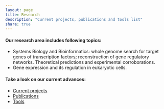 ```yaml
---
layout: page
title: Research
description: "Current projects, publications and tools list"
share: true
---
```


#### Our research area includes following topics:

- Systems Biology and Bioinformatics: whole genome search for target genes of transcription factors; reconstruction of gene regulatory networks. Theoretical predictions and experimental corroborations.
- Gene expression and its regulation in eukaryotic cells.

#### Take a look on our current advances:

- <a href="{{ site.url }}/research/projects/">Current projects</a>
- <a href="{{ site.url }}/research/publications/">Publications</a>
- <a href="{{ site.url }}/research/tools/">Tools</a>